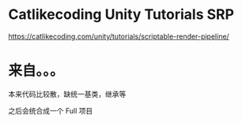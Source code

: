 # Catlikecoding Unity Tutorials SRP
https://catlikecoding.com/unity/tutorials/scriptable-render-pipeline/

# 来自。。。
本来代码比较散，缺统一基类，继承等

之后会统合成一个 Full 项目
